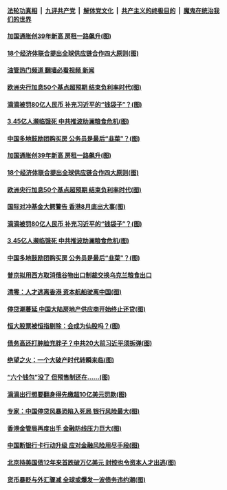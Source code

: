 ####  [法轮功真相](../../../../basic/blob/master/README.md?t=07220431) &nbsp;|&nbsp; [九评共产党](../../../../9ping.md/blob/master/README.md?t=07220431) &nbsp;|&nbsp; [解体党文化](../../../../jtdwh.md/blob/master/README.md?t=07220431)  &nbsp;|&nbsp; [共产主义的终极目的](../../../../gczydzjmd.md/blob/master/README.md?t=07220431) &nbsp;|&nbsp; [魔鬼在统治我们的世界](../../../../mgztzwmdsj.md/blob/master/README.md?t=07220431) 

#### [加国通胀创39年新高 房租一路飙升(图)](../pages/p5/1012337.md?t=07220431) 

#### [18个经济体联合提出全球供应链合作四大原则(图)](../pages/p5/1012324.md?t=07220431) 

#### [油管热门频道 翻墙必看视频 新闻](http://45.76.130.85:81/youtube.html?07220431)

#### [欧洲央行加息50个基点超预期 结束负利率时代(图)](../pages/p5/1012321.md?t=07220431) 

#### [滴滴被罚80亿人民币 补充习近平的“钱袋子”？(图)](../pages/p5/1012308.md?t=07220431) 

#### [3.45亿人濒临饿死 中共推波助澜粮食危机(图)](../pages/p5/1012268.md?t=07220431) 

#### [中国多地鼓励团购买房 公务员是最后“韭菜”？(图)](../pages/p5/1012267.md?t=07220431) 

#### [加国通胀创39年新高 房租一路飙升(图)](../pages/p5/1012337.md?t=07220431) 

#### [18个经济体联合提出全球供应链合作四大原则(图)](../pages/p5/1012324.md?t=07220431) 

#### [欧洲央行加息50个基点超预期 结束负利率时代(图)](../pages/p5/1012321.md?t=07220431) 

#### [国际对冲基金大鳄警告 香港8月底出大事(图)](../pages/p5/1012310.md?t=07220431) 

#### [滴滴被罚80亿人民币 补充习近平的“钱袋子”？(图)](../pages/p5/1012308.md?t=07220431) 

#### [3.45亿人濒临饿死 中共推波助澜粮食危机(图)](../pages/p5/1012268.md?t=07220431) 

#### [中国多地鼓励团购买房 公务员是最后“韭菜”？(图)](../pages/p5/1012267.md?t=07220431) 

#### [普京拟用西方取消俄谷物出口制裁交换乌克兰粮食出口](../pages/p5/1012255.md?t=07220431) 

#### [清零：人才逃离香港 资本航船驶离中国(图)](../pages/p5/1012249.md?t=07220431) 

#### [停贷潮蔓延 中国大陆房地产供应商开始终止还贷(图)](../pages/p5/1012223.md?t=07220431) 

#### [恒大股票被恒指剔除：会成为仙股吗？(图)](../pages/p5/1012012.md?t=07220431) 

#### [债务高还打肿脸充胖子？中共20大前习近平须拆弹(图)](../pages/p5/1012192.md?t=07220431) 

#### [绝望之火：一个大破产时代转瞬来临(图)](../pages/p5/1012111.md?t=07220431) 

#### [“六个钱包”没了 但预售制还在……(图)](../pages/p5/1012011.md?t=07220431) 

#### [滴滴出行想要翻身得先缴超10亿美元罚款(图)](../pages/p5/1012184.md?t=07220431) 

#### [专家：中国停贷风暴恐陷入死局 银行风险最大(图)](../pages/p5/1012168.md?t=07220431) 

#### [香港金管局再度出手 金融防线压力巨大(图)](../pages/p5/1012167.md?t=07220431) 

#### [中国断银行卡行动升级 应对金融风险用尽手段(图)](../pages/p5/1012163.md?t=07220431) 

#### [北京持美国债12年来首跌破万亿美元 封控也令资本人才出逃(图)](../pages/p5/1012144.md?t=07220431) 

#### [货币暴贬与外汇骤减 全球或爆发一波债务违约潮(图)](../pages/p5/1012052.md?t=07220431) 

<img src='http://gfw-breaker.win/goodnews/indexes/p5.md' width='0px' height='0px'/>
